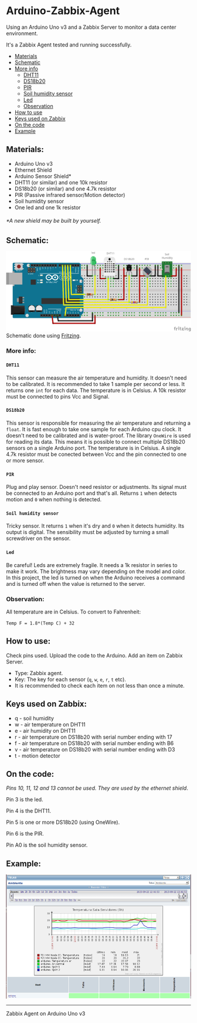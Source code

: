 # Arduino-Zabbix-Agent

Using an Arduino Uno v3 and a Zabbix Server to monitor a data center environment.

It's a Zabbix Agent tested and running successfully.

* [Materials](#materials)
* [Schematic](#schematic)
* [More info](#more-info)
  * [DHT11](#dht11)
  * [DS18b20](#ds18b20)
  * [PIR](#pir)
  * [Soil humidity sensor](#soil-humidity-sensor)
  * [Led](#led)
  * [Observation](#observation)
* [How to use](#how-to-use)
* [Keys used on Zabbix](#keys-used-on-zabbix)
* [On the code](#on-the-code)
* [Example](#example)



## Materials:

- Arduino Uno v3
- Ethernet Shield
- Arduino Sensor Shield*
- DHT11 (or similar) and one 10k resistor
- DS18b20 (or similar) and one 4.7k resistor
- PIR (Passive infrared sensor/Motion detector)
- Soil humidity sensor
- One led and one 1k resistor

###### *A new shield may be built by yourself.

## Schematic:
![Schematic](imgs/Sketch.png)
Schematic done using [Fritzing](www.fritzing.org).

### More info:

#### `DHT11`
This sensor can measure the air temperature and humidity. It doesn't need to be calibrated. It is recommended to take 1 sample per second or less. It returns one `int` for each data. The temperature is in Celsius. A 10k resistor must be connected to pins Vcc and Signal.

#### `DS18b20`
This sensor is responsible for measuring the air temperature and returning a `float`. It is fast enough to take one sample for each Arduino cpu clock. It doesn't need to be calibrated and is water-proof. The library `OneWire` is used for reading its data. This means it is possible to connect multiple DS18b20 sensors on a single Arduino port. The temperature is in Celsius. A single 4.7k resistor must be conected between Vcc and the pin connected to one or more sensor.

#### `PIR`
Plug and play sensor. Doesn't need resistor or adjustments. Its signal must be connected to an Arduino port and that's all. Returns `1` when detects motion and `0` when nothing is detected.

#### `Soil humidity sensor`
Tricky sensor. It returns `1` when it's dry and `0` when it detects humidity. Its output is digital. The sensibility must be adjusted by turning a small screwdriver on the sensor.

#### `Led`
Be careful! Leds are extremely fragile. It needs a 1k resistor in series to make it work. The brightness may vary depending on the model and color. In this project, the led is turned on when the Arduino receives a command and
is turned off when the value is returned to the server.

### Observation:
All temperature are in Celsius.
To convert to Fahrenheit:
```
Temp F = 1.8*(Temp C) + 32
```


## How to use:

Check pins used.
Upload the code to the Arduino.
Add an item on Zabbix Server.
 - Type: Zabbix agent.
 - Key: The key for each sensor (`q`, `w`, `e`, `r`, `t` etc).
 - It is recommended to check each item on not less than once a minute.

## Keys used on Zabbix:

* q - soil humidity
* w - air temperature on DHT11
* e - air humidity on DHT11
* r - air temperature on DS18b20 with serial number ending with 17
* f - air temperature on DS18b20 with serial number ending with B6
* v - air temperature on DS18b20 with serial number ending with D3
* t - motion detector

## On the code:

*Pins 10, 11, 12 and 13 cannot be used. They are used by the ethernet shield*.

Pin 3 is the led.

Pin 4 is the DHT11.

Pin 5 is one or more DS18b20 (using OneWire).

Pin 6 is the PIR.

Pin A0 is the soil humidity sensor.

## Example:

![Zabbix](imgs/GabuinoZabbix.png)

---
Zabbix Agent on Arduino Uno v3
